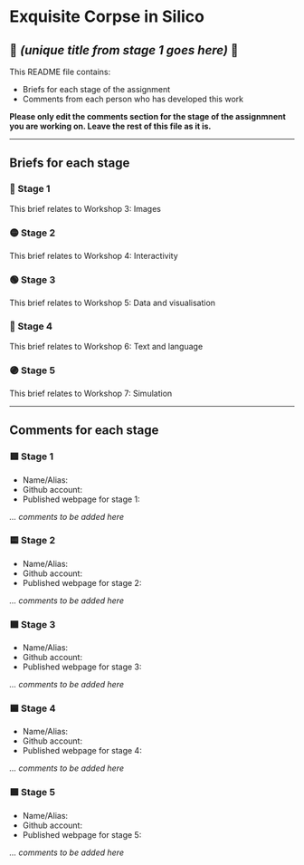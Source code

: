 # Exquisite Corpse in Silico
## 🔻 *(unique title from stage 1 goes here)* 🔻

This README file contains:
- Briefs for each stage of the assignment
- Comments from each person who has developed this work

**Please only edit the comments section for the stage of the assignmnent you are working on. Leave the rest of this file as it is.**

*****
## Briefs for each stage

### 🔴 Stage 1
This brief relates to Workshop 3: Images

### 🟡 Stage 2
This brief  relates to Workshop 4: Interactivity

### 🟢 Stage 3
This brief  relates to Workshop 5: Data and visualisation

### 🔵 Stage 4
This brief relates to Workshop 6: Text and language

### 🟣 Stage 5
This brief relates to Workshop 7: Simulation

*****
## Comments for each stage

### 🟥 Stage 1
- Name/Alias:
- Github account:
- Published webpage for stage 1:

*... comments to be added here*

### 🟨 Stage 2
- Name/Alias:
- Github account:
- Published webpage for stage 2:

*... comments to be added here*

### 🟩 Stage 3
- Name/Alias:
- Github account:
- Published webpage for stage 3:

*... comments to be added here*

### 🟦 Stage 4
- Name/Alias:
- Github account:
- Published webpage for stage 4:

*... comments to be added here*

### 🟪 Stage 5
- Name/Alias:
- Github account:
- Published webpage for stage 5:

*... comments to be added here*
